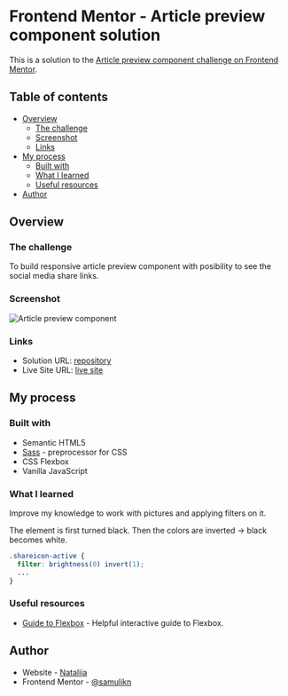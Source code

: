 # Frontend Mentor - Article preview component solution

This is a solution to the [Article preview component challenge on Frontend Mentor](https://www.frontendmentor.io/challenges/article-preview-component-dYBN_pYFT).

## Table of contents

- [Overview](#overview)
  - [The challenge](#the-challenge)
  - [Screenshot](#screenshot)
  - [Links](#links)
- [My process](#my-process)
  - [Built with](#built-with)
  - [What I learned](#what-i-learned)
  - [Useful resources](#useful-resources)
- [Author](#author)

## Overview

### The challenge

To build responsive article preview component with posibility to see the social media share links.

### Screenshot

![Article preview component](imagaes/desktop-active-screenshot.jpg)

### Links

- Solution URL: [repository](https://github.com/samulikn/article)
- Live Site URL: [live site](https://samulikn.github.io/article)

## My process

### Built with

- Semantic HTML5
- [Sass](https://sass-lang.com) - preprocessor for CSS
- CSS Flexbox
- Vanilla JavaScript

### What I learned

Improve my knowledge to work with pictures and applying filters on it.

The element is first turned black. Then the colors are inverted → black becomes white.

```css
.shareicon-active {
  filter: brightness(0) invert(1);
  ...
}
```

### Useful resources

- [Guide to Flexbox](https://www.joshwcomeau.com/css/interactive-guide-to-flexbox/) - Helpful interactive guide to Flexbox.

## Author

- Website - [Nataliia](https://natashobotova.onrender.com)
- Frontend Mentor - [@samulikn](https://www.frontendmentor.io/profile/samulikn)
